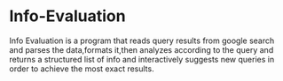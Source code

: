 # Info-Evaluation
Info Evaluation is a program that reads query results from google search and parses the data,formats it,then analyzes according to the query and returns a structured list of info and interactively suggests new queries in order to achieve the most exact results.  
